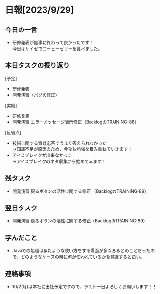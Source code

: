 
# 日報[2023/9/29]  
  
## 今日の一言  
* 研修発表が無事に終わって良かったです！  
今日はサイゼでコーヒーゼリーを食べました。  
  
## 本日タスクの振り返り  
[予定]  
* 研修発表  
* 開発演習（バグの修正）  
  
[実績]  
* 研修発表  
* 開発演習 エラーメッセージ表示修正（BacklogのTRAINING-88）  
  
[反省点]  
* 技術に関する質疑応答でうまく答えられなかった  
→知識不足が原因のため、今後も勉強を積み重ねていきます！  
* アイスブレイクが出来なかった  
→アイスブレイクのネタ収集から始めてみます！  
  
## 残タスク  
* 開発演習 戻るボタンの活性に関する修正 （BacklogのTRAINING-89）  
  
## 翌日タスク  
* 開発演習 戻るボタンの活性に関する修正（BacklogのTRAINING-89）  
  
## 学んだこと 
* Javaでの処理は似たような使い方をする場面が多々あるとのことだったので、どのようなケースの時に何が使われているかを意識すると良い。  
  
## 連絡事項    
* 10/2(月)は本社に出社予定ですので、ラスト一日よろしくお願いします！！  
  

